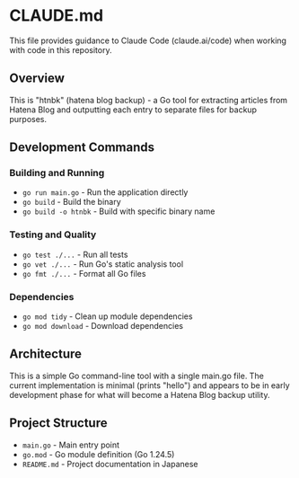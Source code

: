 # CLAUDE.md

This file provides guidance to Claude Code (claude.ai/code) when working with code in this repository.

## Overview

This is "htnbk" (hatena blog backup) - a Go tool for extracting articles from Hatena Blog and outputting each entry to separate files for backup purposes.

## Development Commands

### Building and Running
- `go run main.go` - Run the application directly
- `go build` - Build the binary
- `go build -o htnbk` - Build with specific binary name

### Testing and Quality
- `go test ./...` - Run all tests
- `go vet ./...` - Run Go's static analysis tool
- `go fmt ./...` - Format all Go files

### Dependencies
- `go mod tidy` - Clean up module dependencies
- `go mod download` - Download dependencies

## Architecture

This is a simple Go command-line tool with a single main.go file. The current implementation is minimal (prints "hello") and appears to be in early development phase for what will become a Hatena Blog backup utility.

## Project Structure

- `main.go` - Main entry point
- `go.mod` - Go module definition (Go 1.24.5)
- `README.md` - Project documentation in Japanese
